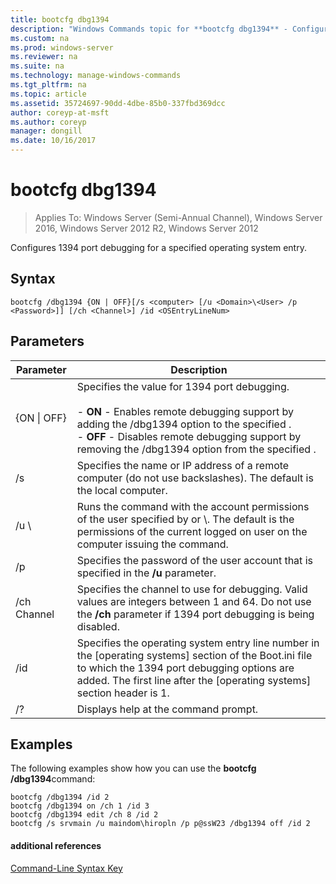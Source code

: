 ```yaml
---
title: bootcfg dbg1394
description: "Windows Commands topic for **bootcfg dbg1394** - Configures 1394 port debugging for a specified operating system entry"
ms.custom: na
ms.prod: windows-server
ms.reviewer: na
ms.suite: na
ms.technology: manage-windows-commands
ms.tgt_pltfrm: na
ms.topic: article
ms.assetid: 35724697-90dd-4dbe-85b0-337fbd369dcc
author: coreyp-at-msft
ms.author: coreyp
manager: dongill
ms.date: 10/16/2017
---
```

# bootcfg dbg1394

>Applies To: Windows Server (Semi-Annual Channel), Windows Server 2016, Windows Server 2012 R2, Windows Server 2012

Configures 1394 port debugging for a specified operating system entry.

## Syntax
```
bootcfg /dbg1394 {ON | OFF}[/s <computer> [/u <Domain>\<User> /p <Password>]] [/ch <Channel>] /id <OSEntryLineNum>
```
## Parameters

|      Parameter       |                                                                                                                                           Description                                                                                                                                            |
|----------------------|--------------------------------------------------------------------------------------------------------------------------------------------------------------------------------------------------------------------------------------------------------------------------------------------------|
|   {ON &#124; OFF}    | Specifies the value for 1394 port debugging.<br /><br />-   **ON** - Enables remote debugging support by adding the /dbg1394 option to the specified <OSEntryLineNum>.<br />-   **OFF** - Disables remote debugging support by removing the /dbg1394 option from the specified <OSEntryLineNum>. |
|    /s <computer>     |                                                                                        Specifies the name or IP address of a remote computer (do not use backslashes). The default is the local computer.                                                                                        |
| /u <Domain>\\<User>  |                                               Runs the command with the account permissions of the user specified by <User> or <Domain>\\<User>. The default is the permissions of the current logged on user on the computer issuing the command.                                               |
|    /p <Password>     |                                                                                                      Specifies the password of the user account that is specified in the **/u** parameter.                                                                                                       |
|     /ch Channel      |                                                           Specifies the channel to use for debugging. Valid values are integers between 1 and 64. Do not use the **/ch** <Channel> parameter if 1394 port debugging is being disabled.                                                           |
| /id <OSEntryLineNum> |                                  Specifies the operating system entry line number in the [operating systems] section of the Boot.ini file to which the 1394 port debugging options are added. The first line after the [operating systems] section header is 1.                                  |
|          /?          |                                                                                                                               Displays help at the command prompt.                                                                                                                               |

## <a name="BKMK_examples"></a>Examples
The following examples show how you can use the **bootcfg /dbg1394**command:
```
bootcfg /dbg1394 /id 2 
bootcfg /dbg1394 on /ch 1 /id 3 
bootcfg /dbg1394 edit /ch 8 /id 2 
bootcfg /s srvmain /u maindom\hiropln /p p@ssW23 /dbg1394 off /id 2
```
#### additional references
[Command-Line Syntax Key](command-line-syntax-key.md)
